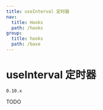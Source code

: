 ```yaml
---
title: useInterval 定时器
nav:
  title: Hooks
  path: /hooks
group:
  title: hooks
  path: /base
---
```


# useInterval 定时器

`0.10.x`

TODO
